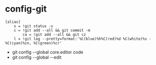 # config-git

    [alias]
    	s = !git status -s
    	c = !git add --all && git commit -m
            ca = !git add --all && git cz
    	l = !git log --pretty=format:'%C(blue)%h%C(red)%d %C(white)%s - %C(cyan)%cn, %C(green)%cr'


- git config --global core.editor code
- git config --global --edit
